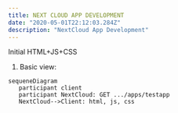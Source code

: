 ```yaml
---
title: NEXT CLOUD APP DEVELOPMENT
date: "2020-05-01T22:12:03.284Z"
description: "NextCloud App Development"
---
```


Initial HTML+JS+CSS

1. Basic view:

```mermaid
sequeneDiagram
   participant client
   participant NextCloud: GET .../apps/testapp
   NextCloud-->Client: html, js, css
```
